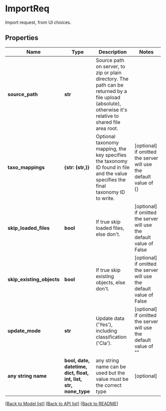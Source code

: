 # ImportReq

Import request, from UI choices. 

## Properties
Name | Type | Description | Notes
------------ | ------------- | ------------- | -------------
**source_path** | **str** | Source path on server, to zip or plain directory.     The path can be returned by a file upload (absolute),     otherwise it&#39;s relative to shared file area root. | 
**taxo_mappings** | **{str: (str,)}** | Optional taxonomy mapping, the key specifies the taxonomy ID found in file and the value specifies the final taxonomy ID to write. | [optional]  if omitted the server will use the default value of {}
**skip_loaded_files** | **bool** | If true skip loaded files, else don&#39;t. | [optional]  if omitted the server will use the default value of False
**skip_existing_objects** | **bool** | If true skip existing objects, else don&#39;t. | [optional]  if omitted the server will use the default value of False
**update_mode** | **str** | Update data (&#39;Yes&#39;), including classification (&#39;Cla&#39;). | [optional]  if omitted the server will use the default value of ""
**any string name** | **bool, date, datetime, dict, float, int, list, str, none_type** | any string name can be used but the value must be the correct type | [optional]

[[Back to Model list]](../README.md#documentation-for-models) [[Back to API list]](../README.md#documentation-for-api-endpoints) [[Back to README]](../README.md)


